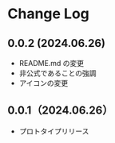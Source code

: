 # Change Log
## 0.0.2 (2024.06.26)
- README.md の変更
- 非公式であることの強調
- アイコンの変更

## 0.0.1（2024.06.26）
- プロトタイプリリース
